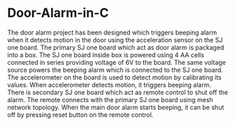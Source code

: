 # Door-Alarm-in-C
The door alarm project has been designed which triggers beeping alarm when it detects motion in the door using the acceleration sensor on the SJ one board.  The primary SJ one board which act as door alarm is packaged into a box. The SJ one board inside box is powered using 4 AA cells connected in series providing voltage of 6V to the board. The same voltage source powers the beeping alarm which is connected to the SJ one board. The accelerometer on the board is used to detect motion by calibrating its values. When accelerometer detects motion, it triggers beeping alarm.  There is secondary SJ one board which act as remote control to shut off the alarm. The remote connects with the primary SJ one board using mesh network topology. When the main door alarm starts beeping, it can be shut off by pressing reset button on the remote control. 

